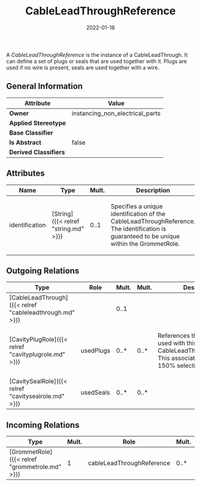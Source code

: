﻿---
title: CableLeadThroughReference
toc: false
type: specs
date: "2022-01-18"
draft: false
specification: VEC
version: 1.2.2
documentType: "Recommendation"
elementType: Class
classes:
  - CableLeadThroughReference
menu_name: vec-1.2.2
---
<p> A <i>CableLeadThroughReference</i> is the instance of a CableLeadThrough. It can define a set of plugs or seals that are used together with it. Plugs are used if no wire is present, seals are used together with a wire.      </p>

## General Information

| Attribute               | Value |
|-------------------------|-------|
| **Owner**               | instancing_non_electrical_parts |
| **Applied Stereotype**  |   |
| **Base Classifier**     |   |
| **Is Abstract**         | false |
| **Derived Classifiers** |   |

## Attributes
|  Name  |  Type  |  Mult.  |  Description  |  Owning Classifier  |
|--------|--------|---------|---------------|--------------|
|identification | [String]({{< relref "string.md" >}}) | 0..1 | <p> Specifies a unique identification of the CableLeadThroughReference. The identification is guaranteed to be unique within the GrommetRole.      </p> | [CableLeadThroughReference]({{< relref "cableleadthroughreference.md" >}}) |

## Outgoing Relations
|    Type  |   Role   |   Mult.   |   Mult.   |   Description   |
|----------|----------|-----------|-----------|-----------------|
| [CableLeadThrough]({{< relref "cableleadthrough.md" >}}) |  | 0..1 |  |  |
| [CavityPlugRole]({{< relref "cavityplugrole.md" >}}) | usedPlugs | 0..* | 0..* | <p> References the plugs that are used with this CableLeadThroughReference. This association might be a 150% selection.      </p> |
| [CavitySealRole]({{< relref "cavitysealrole.md" >}}) | usedSeals | 0..* | 0..* |  |
##  Incoming Relations
|    Type  |   Mult.  |   Role    |   Mult.   |   Description  |
|----------|----------|-----------|-----------|----------------|
| [GrommetRole]({{< relref "grommetrole.md" >}}) | 1 | cableLeadThroughReference | 0..* |  |
